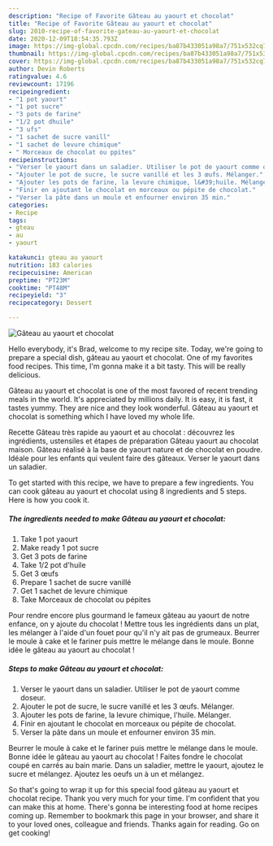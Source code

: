 ```yaml
---
description: "Recipe of Favorite Gâteau au yaourt et chocolat"
title: "Recipe of Favorite Gâteau au yaourt et chocolat"
slug: 2010-recipe-of-favorite-gateau-au-yaourt-et-chocolat
date: 2020-12-09T18:54:35.793Z
image: https://img-global.cpcdn.com/recipes/ba87b433051a98a7/751x532cq70/gateau-au-yaourt-et-chocolat-photo-principale-de-la-recette.jpg
thumbnail: https://img-global.cpcdn.com/recipes/ba87b433051a98a7/751x532cq70/gateau-au-yaourt-et-chocolat-photo-principale-de-la-recette.jpg
cover: https://img-global.cpcdn.com/recipes/ba87b433051a98a7/751x532cq70/gateau-au-yaourt-et-chocolat-photo-principale-de-la-recette.jpg
author: Devin Roberts
ratingvalue: 4.6
reviewcount: 17196
recipeingredient:
- "1 pot yaourt"
- "1 pot sucre"
- "3 pots de farine"
- "1/2 pot dhuile"
- "3 ufs"
- "1 sachet de sucre vanill"
- "1 sachet de levure chimique"
- " Morceaux de chocolat ou ppites"
recipeinstructions:
- "Verser le yaourt dans un saladier. Utiliser le pot de yaourt comme doseur."
- "Ajouter le pot de sucre, le sucre vanillé et les 3 œufs. Mélanger."
- "Ajouter les pots de farine, la levure chimique, l&#39;huile. Mélanger."
- "Finir en ajoutant le chocolat en morceaux ou pépite de chocolat."
- "Verser la pâte dans un moule et enfourner environ 35 min."
categories:
- Recipe
tags:
- gteau
- au
- yaourt

katakunci: gteau au yaourt 
nutrition: 183 calories
recipecuisine: American
preptime: "PT23M"
cooktime: "PT48M"
recipeyield: "3"
recipecategory: Dessert

---
```



![Gâteau au yaourt et chocolat](https://img-global.cpcdn.com/recipes/ba87b433051a98a7/751x532cq70/gateau-au-yaourt-et-chocolat-photo-principale-de-la-recette.jpg)

Hello everybody, it's Brad, welcome to my recipe site. Today, we're going to prepare a special dish, gâteau au yaourt et chocolat. One of my favorites food recipes. This time, I'm gonna make it a bit tasty. This will be really delicious.

Gâteau au yaourt et chocolat is one of the most favored of recent trending meals in the world. It's appreciated by millions daily. It is easy, it is fast, it tastes yummy. They are nice and they look wonderful. Gâteau au yaourt et chocolat is something which I have loved my whole life.

Recette Gâteau très rapide au yaourt et au chocolat : découvrez les ingrédients, ustensiles et étapes de préparation Gâteau yaourt au chocolat maison. Gâteau réalisé à la base de yaourt nature et de chocolat en poudre. Idéale pour les enfants qui veulent faire des gâteaux. Verser le yaourt dans un saladier.


To get started with this recipe, we have to prepare a few ingredients. You can cook gâteau au yaourt et chocolat using 8 ingredients and 5 steps. Here is how you cook it.

<!--inarticleads1-->

##### The ingredients needed to make Gâteau au yaourt et chocolat:

1. Take 1 pot yaourt
1. Make ready 1 pot sucre
1. Get 3 pots de farine
1. Take 1/2 pot d&#39;huile
1. Get 3 œufs
1. Prepare 1 sachet de sucre vanillé
1. Get 1 sachet de levure chimique
1. Take  Morceaux de chocolat ou pépites


Pour rendre encore plus gourmand le fameux gâteau au yaourt de notre enfance, on y ajoute du chocolat ! Mettre tous les ingrédients dans un plat, les mélanger à l&#39;aide d&#39;un fouet pour qu&#39;il n&#39;y ait pas de grumeaux. Beurrer le moule à cake et le fariner puis mettre le mélange dans le moule. Bonne idée le gâteau au yaourt au chocolat ! 

<!--inarticleads2-->

##### Steps to make Gâteau au yaourt et chocolat:

1. Verser le yaourt dans un saladier. Utiliser le pot de yaourt comme doseur.
1. Ajouter le pot de sucre, le sucre vanillé et les 3 œufs. Mélanger.
1. Ajouter les pots de farine, la levure chimique, l&#39;huile. Mélanger.
1. Finir en ajoutant le chocolat en morceaux ou pépite de chocolat.
1. Verser la pâte dans un moule et enfourner environ 35 min.


Beurrer le moule à cake et le fariner puis mettre le mélange dans le moule. Bonne idée le gâteau au yaourt au chocolat ! Faites fondre le chocolat coupé en carrés au bain marie. Dans un saladier, mettre le yaourt, ajoutez le sucre et mélangez. Ajoutez les oeufs un à un et mélangez. 

So that's going to wrap it up for this special food gâteau au yaourt et chocolat recipe. Thank you very much for your time. I'm confident that you can make this at home. There's gonna be interesting food at home recipes coming up. Remember to bookmark this page in your browser, and share it to your loved ones, colleague and friends. Thanks again for reading. Go on get cooking!
